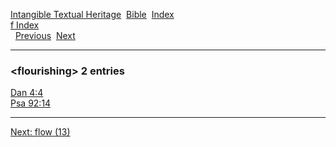 [Intangible Textual Heritage](../../index)  [Bible](../index) 
[Index](index)   
[f Index](_f_)  
  [Previous](c04336)  [Next](c04338) 

------------------------------------------------------------------------

### &lt;flourishing&gt; 2 entries

[Dan 4:4](../kjv/dan004.htm#004)  
[Psa 92:14](../kjv/psa092.htm#014)  

------------------------------------------------------------------------

[Next: flow (13)](c04338)
